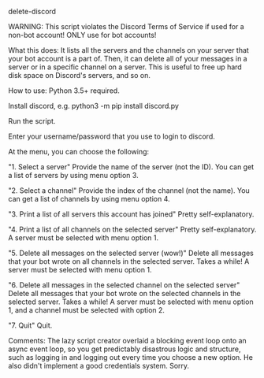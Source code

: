 delete-discord

WARNING: This script violates the Discord Terms of Service if used for a non-bot account! ONLY use for bot accounts!


What this does:
It lists all the servers and the channels on your server that your bot account is a part of. Then, it can delete all of your messages in a server or in a specific channel on a server. This is useful to free up hard disk space on Discord's servers, and so on.


How to use:
Python 3.5+ required.

Install discord, e.g. python3 -m pip install discord.py

Run the script.

Enter your username/password that you use to login to discord.

At the menu, you can choose the following:

"1. Select a server"
Provide the name of the server (not the ID). You can get a list of servers by using menu option 3.

"2. Select a channel"
Provide the index of the channel (not the name). You can get a list of channels by using menu option 4.

"3. Print a list of all servers this account has joined"
Pretty self-explanatory.

"4. Print a list of all channels on the selected server"
Pretty self-explanatory. A server must be selected with menu option 1.

"5. Delete all messages on the selected server (wow!)"
Delete all messages that your bot wrote on all channels in the selected server. Takes a while!
A server must be selected with menu option 1.

"6. Delete all messages in the selected channel on the selected server"
Delete all messages that your bot wrote on the selected channels in the selected server. Takes a while! 
A server must be selected with menu option 1, and a channel must be selected with option 2.

"7. Quit"
Quit.


Comments:
The lazy script creator overlaid a blocking event loop onto an async event loop, so you get predictably disastrous logic and structure, such as logging in and logging out every time you choose a new option. He also didn't implement a good credentials system. Sorry.
